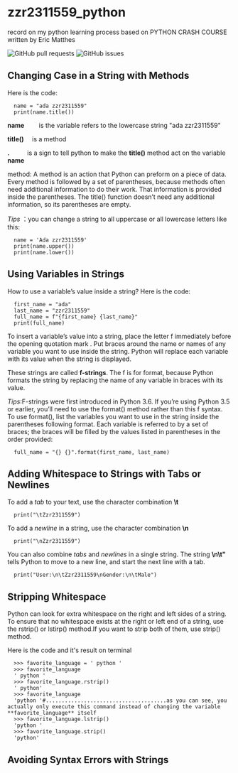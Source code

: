 # zzr2311559_python
record on my python learning process based on PYTHON CRASH COURSE written by Eric Matthes

![GitHub pull requests](https://img.shields.io/github/issues-pr/zzr2311559/zzr2311559_python)
![GitHub issues](https://img.shields.io/github/issues/zzr2311559/zzr2311559_python)


## Changing Case in a String with Methods
Here is the code:

      name = "ada zzr2311559"
      print(name.title())

**name** &emsp; &ensp; is the variable refers to the lowercase string "ada zzr2311559"

**title()** &ensp;&nbsp; is a method 

**.** &emsp;&emsp;&nbsp; is a sign to tell python to make the **title()** method act on the variable **name**



method: A method is an action that Python can preform on a piece of data. Every method is followed by a set of parentheses, because
methods often need additional information to do their work. That information is provided inside the parentheses.  The title() function doesn’t need any additional information, so its parentheses are empty. 

*Tips* ：you can change a string to all uppercase or all lowercase letters like this:

      name = 'Ada zzr2311559'
      print(name.upper())
      print(name.lower())


## Using Variables in Strings
How to use a variable’s value inside a string?
Here is the code:
      
      first_name = "ada"
      last_name = "zzr2311559"
      full_name = f"{first_name} {last_name}"
      print(full_name)

To insert a variable’s value into a string, place the letter f immediately before the opening quotation mark . Put braces around the name or names of any variable you want to use inside the string. Python will replace each variable with its value when the string is displayed.

These strings are called **f-strings**. The f is for format, because Python formats the string by replacing the name of any variable in braces with its value.

*Tips*:F-strings were first introduced in Python 3.6. If you’re using Python 3.5 or earlier, you’ll need to use the format() method rather than this f syntax. To use format(), list the variables you want to use in the string inside the parentheses following format. Each variable is referred to by a set of braces; the braces will be filled by the values listed in parentheses in the order provided:

      full_name = "{} {}".format(first_name, last_name)   
      

## Adding Whitespace to Strings with Tabs or Newlines

To add a *tab* to your text, use the character combination  **\t**  

      print("\tZzr2311559")

To add a *newline* in a string, use the character combination  **\n**

      print("\nZzr2311559")

You can also combine *tabs* and *newlines* in a single string. The string **\n\t"** tells Python to move to a new line, and start the next line with a tab. 
      
      print("User:\n\tZzr2311559\nGender:\n\tMale")


## Stripping Whitespace

Python can look for extra whitespace on the right and left sides of a string. To ensure that no whitespace exists at the right or left end of a string, use the rstrip() or lstirp() method.If you want to strip both of them, use strip() method.

Here is the code and it's result on terminal

      >>> favorite_language = ' python '
      >>> favorite_language
      ' python '
      >>> favorite_language.rstrip()
      ' python'
      >>> favorite_language
      'python '#......................................as you can see, you actually only execute this command instead of changing the variable  **favorite_language** itself 
      >>> favorite_language.lstrip()
      'python '
      >>> favorite_language.strip()
      'python'


## Avoiding Syntax Errors with Strings










